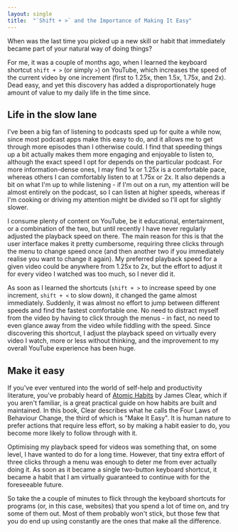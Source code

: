 ```yaml
---
layout: single
title:  "`Shift + >` and the Importance of Making It Easy"
---
```


When was the last time you picked up a new skill or habit that immediately became part of your natural way of doing things?

For me, it was a couple of months ago, when I learned the keyboard shortcut `shift + >` (or simply `>`) on YouTube, which increases the speed of the current video by one increment (first to 1.25x, then 1.5x, 1.75x, and 2x). Dead easy, and yet this discovery has added a disproportionately huge amount of value to my daily life in the time since.  

## Life in the slow lane

I've been a big fan of listening to podcasts sped up for quite a while now, since most podcast apps make this easy to do, and it allows me to get through more episodes than I otherwise could. I find that speeding things up a bit actually makes them more engaging and enjoyable to listen to, although the exact speed I opt for depends on the particular podcast. For more information-dense ones, I may find 1x or 1.25x is a comfortable pace, whereas others I can comfortably listen to at 1.75x or 2x. It also depends a bit on what I'm up to while listening - if I'm out on a run, my attention will be almost entirely on the podcast, so I can listen at higher speeds, whereas if I'm cooking or driving my attention might be divided so I'll opt for slightly slower.

I consume plenty of content on YouTube, be it educational, entertainment, or a combination of the two, but until recently I have never regularly adjusted the playback speed on there. The main reason for this is that the user interface makes it pretty cumbersome, requiring three clicks through the menu to change speed once (and then another two if you immediately realise you want to change it again). My preferred playback speed for a given video could be anywhere from 1.25x to 2x, but the effort to adjust it for every video I watched was too much, so I never did it.

As soon as I learned the shortcuts (`shift + >` to increase speed by one increment, `shift + <` to slow down), it changed the game almost immediately. Suddenly, it was almost no effort to jump between different speeds and find the fastest comfortable one. No need to distract myself from the video by having to click through the menus - in fact, no need to even glance away from the video while fiddling with the speed. Since discovering this shortcut, I adjust the playback speed on virtually every video I watch, more or less without thinking, and the improvement to my overall YouTube experience has been huge.

## Make it easy

If you've ever ventured into the world of self-help and productivity literature, you've probably heard of [Atomic Habits](https://jamesclear.com/atomic-habits) by James Clear, which if you aren't familiar, is a great practical guide on how habits are built and maintained. In this book, Clear describes what he calls the Four Laws of Behaviour Change, the third of which is "Make It Easy". It is human nature to prefer actions that require less effort, so by making a habit easier to do, you become more likely to follow through with it.

Optimising my playback speed for videos was something that, on some level, I have wanted to do for a long time. However, that tiny extra effort of three clicks through a menu was enough to deter me from ever actually doing it. As soon as it became a single two-button keyboard shortcut, it became a habit that I am virtually guaranteed to continue with for the foreseeable future.

So take the a couple of minutes to flick through the keyboard shortcuts for programs (or, in this case, websites) that you spend a lot of time on, and try some of them out. Most of them probably won't stick, but those few that you do end up using constantly are the ones that make all the difference.
